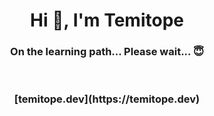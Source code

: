 <h1 align="center">Hi 👋, I'm Temitope</h1>
<h3 align="center"> On the learning path... Please wait... 😇</h3>

<br >

<h3 align="center">
  [temitope.dev](https://temitope.dev)
 </h3>

